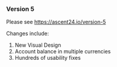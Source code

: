 ### Version 5

Please see https://ascent24.io/version-5

Changes include:

1. New Visual Design
1. Account balance in multiple currencies
1. Hundreds of usability fixes
